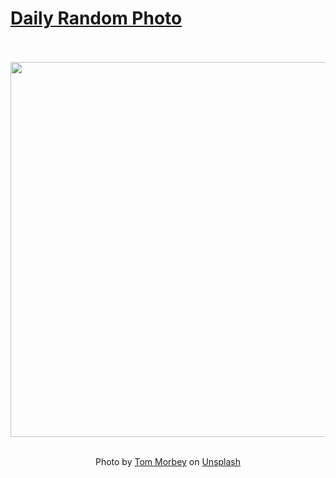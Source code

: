 # [Daily Random Photo](https://www.dailyrandomphoto.com/)

<div align="center">
  <br>
  <br>
  <a href="https://www.dailyrandomphoto.com/p/2023/2023-10-09/"><img src="https://images.unsplash.com/photo-1692274540897-3779f8f75a1a?crop=entropy&cs=tinysrgb&fit=max&fm=jpg&ixid=M3w3NzUwOHwwfDF8cmFuZG9tfHx8fHx8fHx8MTY5NjgxMTM0Mnw&ixlib=rb-4.0.3&q=80&w=1080" width="600px"></a>
  <br>
  <br>
  <p class="has-text-grey">Photo by <a href="https://unsplash.com/@tommorbey?utm_source=Daily%20Random%20Photo&amp;utm_medium=referral" target="_blank" rel="noopener noreferrer">Tom Morbey</a> on <a href="https://unsplash.com/photos/a-large-stone-building-with-arches-and-arches-P_xRcgfX4qw?utm_source=Daily%20Random%20Photo&amp;utm_medium=referral" target="_blank" rel="noopener noreferrer">Unsplash</a></p>
</div>
